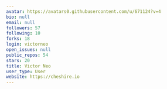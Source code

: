 ```yaml
---
avatar: https://avatars0.githubusercontent.com/u/671124?v=4
bio: null
email: null
followers: 57
following: 10
forks: 18
login: victorneo
open_issues: null
public_repos: 54
stars: 20
title: Victor Neo
user_type: User
website: https://cheshire.io
---
```


